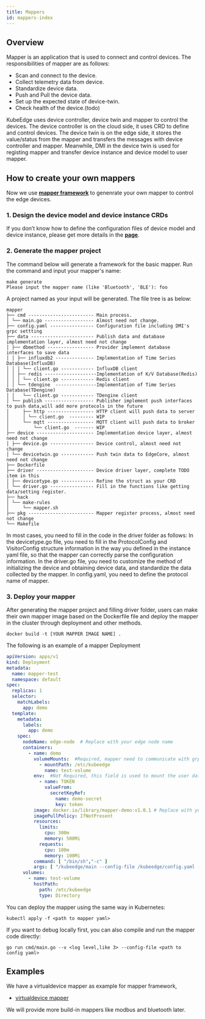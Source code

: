 ```yaml
---
title: Mappers 
id: mappers-index
---
```


## Overview
Mapper is an application that is used to connect and control devices. The responsibilities of mapper are as follows:

- Scan and connect to the device.
- Collect telemetry data from device.
- Standardize device data.
- Push and Pull the device data.
- Set up the expected state of device-twin.
- Check health of the device.(todo)

KubeEdge uses device controller, device twin and mapper to control
the devices. The device controller is on the cloud side, it uses CRD to define and control devices.
The device twin is on the edge side, it stores the value/status from the mapper and transfers the messages
with device controller and mapper. Meanwhile, DMI in the device twin is used for registing mapper and transfer
device instance and device model to user mapper.

## How to create your own mappers
Now we use **[mapper framework](../mapper-framework)** to genenrate your own mapper to control the edge devices.
### 1. Design the device model and device instance CRDs
If you don’t know how to define the configuration files of device model and device instance, please 
get more details in the **[page](https://github.com/kubeedge/kubeedge/blob/master/docs/proposals/device-crd-v1beta1.md)**.

### 2. Generate the mapper project
The command below will generate a framework for the basic mapper. Run the command and input your mapper's name:
```shell
make generate
Please input the mapper name (like 'Bluetooth', 'BLE'): foo
```
A project named as your input will be generated. The file tree is as below:
```
mapper
├── cmd ------------------------ Main process.
│ └── main.go ------------------ Almost need not change.
├── config.yaml ---------------- Configuration file including DMI's grpc settting
├── data ----------------------- Publish data and database implementation layer, almost need not change
│ ├── dbmethod ----------------- Provider implement database interfaces to save data
│ │ ├── influxdb2 -------------- Implementation of Time Series Database(InfluxDB)
│ │ │ └── client.go ------------ InfluxDB client
│ │ ├── redis -------------------Implementation of K/V Database(Redis)
│ │ │ └── client.go ------------ Redis client
│ │ └── tdengine  ---------------Implementation of Time Series Database(TDengine)
│ │   └── client.go ------------ TDengine client
│ └── publish ------------------ Publisher implement push interfaces to push data,will add more protocols in the future
│     ├── http ----------------- HTTP client will push data to server
│     │ └── client.go  --------- WIP
│     └── mqtt ----------------- MQTT client will push data to broker
│         └── client.go  ------- WIP
├── device --------------------- Implementation device layer, almost need not change
│ ├── device.go ---------------- Device control, almost need not change
│ └── devicetwin.go ------------ Push twin data to EdgeCore, almost need not change
├── Dockerfile
├── driver --------------------- Device driver layer, complete TODO item in this 
│ ├── devicetype.go ------------ Refine the struct as your CRD
│ └── driver.go ---------------- Fill in the functions like getting data/setting register.
├── hack
│ └── make-rules
│     └── mapper.sh
├── pkg ------------------------ Mapper register process, almost need not change
└── Makefile
```
In most cases, you need to fill in the code in the driver folder as follows:
In the devicetype.go file, you need to fill in the ProtocolConfig and VisitorConfig structure information in the way you defined in the instance yaml file,
so that the mapper can correctly parse the configuration information.
In the driver.go file, you need to customize the method of initializing the device and obtaining device data, and standardize the data collected by the mapper.
In config.yaml, you need to define the protocol name of mapper.

### 3. Deploy your mapper
After generating the mapper project and filling driver folder, users can make their own mapper image based on the Dockerfile file and
deploy the mapper in the cluster through deployment and other methods. 
```shell
docker build -t [YOUR MAPPER IMAGE NAME] .
```

The following is an example of a mapper Deployment
```yaml
apiVersion: apps/v1
kind: Deployment
metadata:
  name: mapper-test
  namespace: default
spec:
  replicas: 1
  selector:
    matchLabels:
      app: demo
  template:
    metadata:
      labels:
        app: demo
    spec:
      nodeName: edge-node  # Replace with your edge node name
      containers:
        - name: demo
          volumeMounts:  #Required, mapper need to communicate with grpcclient
            - mountPath: /etc/kubeedge
              name: test-volume  
          env:  #Not Required, this field is used to mount the user database key
            - name: TOKEN   
              valueFrom:
                secretKeyRef:
                  name: demo-secret
                  key: token
          image: docker.io/library/mapper-demo:v1.0.1 # Replace with your mapper image name
          imagePullPolicy: IfNotPresent
          resources:
            limits:
              cpu: 300m
              memory: 500Mi
            requests:
              cpu: 100m
              memory: 100Mi
          command: [ "/bin/sh","-c" ]
          args: [ "/kubeedge/main --config-file /kubeedge/config.yaml --v 4" ]
      volumes:
        - name: test-volume
          hostPath:
            path: /etc/kubeedge
            type: Directory
```

You can deploy the mapper using the same way in Kubernetes:
```shell
kubectl apply -f <path to mapper yaml>
```
If you want to debug locally first, you can also compile and run the mapper code directly:

```shell
go run cmd/main.go --v <log level,like 3> --config-file <path to config yaml>
```

## Examples
We have a virtualdevice mapper as example for mapper framework,

- [virtualdevice mapper](https://github.com/kubeedge/mappers-go/pull/112)

We will provide more build-in mappers like modbus and bluetooth later.
